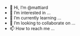 - 👋 Hi, I’m @mattiard
- 👀 I’m interested in ...
- 🌱 I’m currently learning ...
- 💞️ I’m looking to collaborate on ...
- 📫 How to reach me ...

<!---
mattiard/mattiard is a ✨ special ✨ repository because its `README.md` (this file) appears on your GitHub profile.
You can click the Preview link to take a look at your changes.
--->
